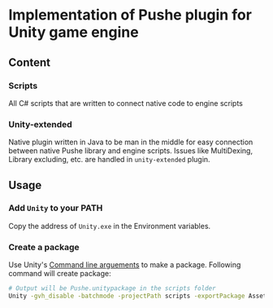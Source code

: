 # Implementation of Pushe plugin for Unity game engine
## Content
### Scripts
All C# scripts that are written to connect native code to engine scripts

### Unity-extended
Native plugin written in Java to be man in the middle for easy connection between native Pushe library and engine scripts. Issues like MultiDexing, Library excluding, etc. are handled in `unity-extended` plugin.


## Usage
### Add `Unity` to your PATH
Copy the address of `Unity.exe` in the Environment variables.

### Create a package
Use Unity's [Command line arguements]() to make a package. Following command will create package:

```bash
# Output will be Pushe.unitypackage in the scripts folder
Unity -gvh_disable -batchmode -projectPath scripts -exportPackage Assets Pushe.unitypackage -quit
```